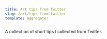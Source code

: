 ```yaml
---
title: Art tips from Twitter
slug: /art/tips-from-twitter
template: aggregator
---
```


A collection of short tips I collected from Twitter.